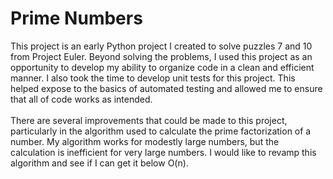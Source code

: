 # Prime Numbers
This project is an early Python project I created to solve puzzles 7 and 10 from Project Euler. Beyond solving the problems, I used this project as an opportunity to develop my ability to organize code in a clean and efficient manner. I also took the time to develop unit tests for this project. This helped expose to the basics of automated testing and allowed me to ensure that all of code works as intended.  
</br>
There are several improvements that could be made to this project, particularly in the algorithm used to calculate the prime factorization of a number. My algorithm works for modestly large numbers, but the calculation is inefficient for very large numbers. I would like to revamp this algorithm and see if I can get it below O(n).
